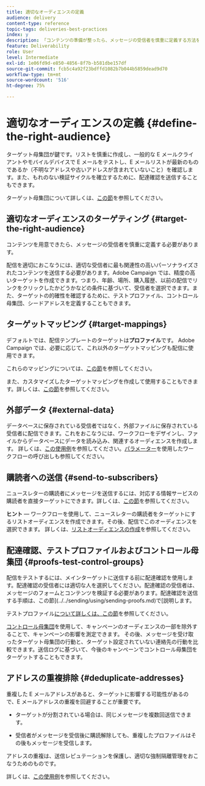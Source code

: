 ```yaml
---
title: 適切なオーディエンスの定義
audience: delivery
content-type: reference
topic-tags: deliveries-best-practices
index: y
description: 「コンテンツの準備が整ったら、メッセージの受信者を慎重に定義する方法を学びます。」
feature: Deliverability
role: User
level: Intermediate
exl-id: 1e06fd9d-e850-4856-8f7b-b581dbe157df
source-git-commit: fcb5c4a92f23bdffd1082b7b044b5859dead9d70
workflow-type: tm+mt
source-wordcount: '516'
ht-degree: 75%

---
```


# 適切なオーディエンスの定義 {#define-the-right-audience}

ターゲット母集団が鍵です。リストを慎重に作成し、一般的な E メールクライアントやモバイルデバイスで E メールをテストし、E メールリストが最新のものであるか（不明なアドレスや古いアドレスが含まれていないこと）を確認します。また、もれのない検証サイクルを確立するために、配達確認を送信することもできます。

ターゲット母集団について詳しくは、[この節](../../audiences/using/selecting-an-audience-in-a-message.md)を参照してください。

## 適切なオーディエンスのターゲティング {#target-the-right-audience}

コンテンツを用意できたら、メッセージの受信者を慎重に定義する必要があります。

配信を適切におこなうには、適切な受信者に最も関連性の高いパーソナライズされたコンテンツを送信する必要があります。Adobe Campaign では、精度の高いターゲットを作成できます。つまり、年齢、場所、購入履歴、以前の配信でリンクをクリックしたかどうかなどの条件に基づいて、受信者を選択できます。また、ターゲットの的確性を確認するために、テストプロファイル、コントロール母集団、シードアドレスを定義することもできます。

## ターゲットマッピング {#target-mappings}

デフォルトでは、配信テンプレートのターゲットは&#x200B;**プロファイル**&#x200B;です。 Adobe Campaign では、必要に応じて、これ以外のターゲットマッピングも配信に使用できます。

これらのマッピングについては、[この節](../../automating/using/query.md#targeting-dimensions-and-resources)を参照してください。

また、カスタマイズしたターゲットマッピングを作成して使用することもできます。詳しくは、[この節](../../administration/using/target-mappings-in-campaign.md)を参照してください。

## 外部データ {#external-data}

データベースに保存されている受信者ではなく、外部ファイルに保存されている受信者に配信できます。これをおこなうには、ワークフローをデザインし、ファイルからデータベースにデータを読み込み、関連するオーディエンスを作成します。  詳しくは、[この使用例](../../automating/using/use-case-calling-workflow.md)を参照してください。[パラメーター](../../automating/using/calling-a-workflow-with-external-parameters.md)を使用したワークフローの呼び出しも参照してください。

## 購読者への送信 {#send-to-subscribers}

ニュースレターの購読者にメッセージを送信するには、対応する情報サービスの購読者を直接ターゲットにできます。詳しくは、[この節](../../audiences/using/about-subscriptions.md)を参照してください。

**ヒント**  — ワークフローを使用して、ニュースレターの購読者をターゲットにするリストオーディエンスを作成できます。その後、配信でこのオーディエンスを選択できます。 詳しくは、[リストオーディエンスの作成](../../audiences/using/creating-audiences.md#creating-list-audiences)を参照してください。

## 配達確認、テストプロファイルおよびコントロール母集団 {#proofs-test-control-groups}

配信をテストするには、メインターゲットに送信する前に配達確認を使用します。配達確認の受信者には適切な人を選択してください。配達確認の受信者は、メッセージのフォームとコンテンツを検証する必要があります。配達確認を送信する手順は、この節](../../sending/using/sending-proofs.md)で[説明します。

テストプロファイル[について詳しくは、この節](../../audiences/using/managing-test-profiles.md)を参照してください。

[コントロール母集団](../../sending/using/control-group.md)を使用して、キャンペーンのオーディエンスの一部を除外することで、キャンペーンの影響を測定できます。 その後、メッセージを受け取ったターゲット母集団の行動と、ターゲット設定されていない連絡先の行動を比較できます。送信ログに基づいて、今後のキャンペーンでコントロール母集団をターゲットすることもできます。

## アドレスの重複排除 {#deduplicate-addresses}

重複した E メールアドレスがあると、ターゲットに影響する可能性があるので、E メールアドレスの重複を回避することが重要です。

* ターゲットが分割されている場合は、同じメッセージを複数回送信できます。

* 受信者がメッセージを受信後に購読解除しても、重複したプロファイルはその後もメッセージを受信します。

アドレスの重複は、送信レピュテーションを保護し、適切な強制隔離管理をおこなうためのものです。

詳しくは、[この使用例](../../automating/using/deduplicating-data-imported-file.md)を参照してください。

